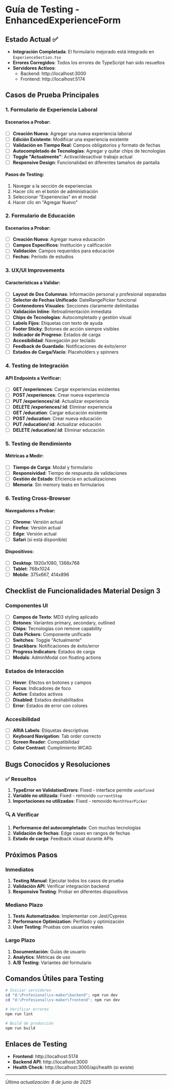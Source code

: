 # Guía de Testing - EnhancedExperienceForm

## Estado Actual ✅
- **Integración Completada**: El formulario mejorado está integrado en `ExperienceSection.tsx`
- **Errores Corregidos**: Todos los errores de TypeScript han sido resueltos
- **Servidores Activos**: 
  - Backend: http://localhost:3000
  - Frontend: http://localhost:5174

## Casos de Prueba Principales

### 1. Formulario de Experiencia Laboral

#### Escenarios a Probar:
- [ ] **Creación Nueva**: Agregar una nueva experiencia laboral
- [ ] **Edición Existente**: Modificar una experiencia existente
- [ ] **Validación en Tiempo Real**: Campos obligatorios y formato de fechas
- [ ] **Autocompletado de Tecnologías**: Agregar y quitar chips de tecnologías
- [ ] **Toggle "Actualmente"**: Activar/desactivar trabajo actual
- [ ] **Responsive Design**: Funcionalidad en diferentes tamaños de pantalla

#### Pasos de Testing:
1. Navegar a la sección de experiencias
2. Hacer clic en el botón de administración
3. Seleccionar "Experiencias" en el modal
4. Hacer clic en "Agregar Nuevo"

### 2. Formulario de Educación

#### Escenarios a Probar:
- [ ] **Creación Nueva**: Agregar nueva educación
- [ ] **Campos Específicos**: Institución y calificación
- [ ] **Validación**: Campos requeridos para educación
- [ ] **Fechas**: Período de estudios

### 3. UX/UI Improvements

#### Características a Validar:
- [ ] **Layout de Dos Columnas**: Información personal y profesional separadas
- [ ] **Selector de Fechas Unificado**: DateRangePicker funcional
- [ ] **Contenedores Visuales**: Secciones claramente delimitadas
- [ ] **Validación Inline**: Retroalimentación inmediata
- [ ] **Chips de Tecnologías**: Autocompletado y gestión visual
- [ ] **Labels Fijos**: Etiquetas con texto de ayuda
- [ ] **Footer Sticky**: Botones de acción siempre visibles
- [ ] **Indicador de Progreso**: Estados de carga
- [ ] **Accesibilidad**: Navegación por teclado
- [ ] **Feedback de Guardado**: Notificaciones de éxito/error
- [ ] **Estados de Carga/Vacío**: Placeholders y spinners

### 4. Testing de Integración

#### API Endpoints a Verificar:
- [ ] **GET /experiences**: Cargar experiencias existentes
- [ ] **POST /experiences**: Crear nueva experiencia
- [ ] **PUT /experiences/:id**: Actualizar experiencia
- [ ] **DELETE /experiences/:id**: Eliminar experiencia
- [ ] **GET /education**: Cargar educación existente
- [ ] **POST /education**: Crear nueva educación
- [ ] **PUT /education/:id**: Actualizar educación
- [ ] **DELETE /education/:id**: Eliminar educación

### 5. Testing de Rendimiento

#### Métricas a Medir:
- [ ] **Tiempo de Carga**: Modal y formulario
- [ ] **Responsividad**: Tiempo de respuesta de validaciones
- [ ] **Gestión de Estado**: Eficiencia en actualizaciones
- [ ] **Memoria**: Sin memory leaks en formularios

### 6. Testing Cross-Browser

#### Navegadores a Probar:
- [ ] **Chrome**: Versión actual
- [ ] **Firefox**: Versión actual
- [ ] **Edge**: Versión actual
- [ ] **Safari** (si está disponible)

#### Dispositivos:
- [ ] **Desktop**: 1920x1080, 1366x768
- [ ] **Tablet**: 768x1024
- [ ] **Mobile**: 375x667, 414x896

## Checklist de Funcionalidades Material Design 3

### Componentes UI
- [ ] **Campos de Texto**: MD3 styling aplicado
- [ ] **Botones**: Variantes primary, secondary, outlined
- [ ] **Chips**: Tecnologías con remove capability
- [ ] **Date Pickers**: Componente unificado
- [ ] **Switches**: Toggle "Actualmente"
- [ ] **Snackbars**: Notificaciones de éxito/error
- [ ] **Progress Indicators**: Estados de carga
- [ ] **Modals**: AdminModal con floating actions

### Estados de Interacción
- [ ] **Hover**: Efectos en botones y campos
- [ ] **Focus**: Indicadores de foco
- [ ] **Active**: Estados activos
- [ ] **Disabled**: Estados deshabilitados
- [ ] **Error**: Estados de error con colores

### Accesibilidad
- [ ] **ARIA Labels**: Etiquetas descriptivas
- [ ] **Keyboard Navigation**: Tab order correcto
- [ ] **Screen Reader**: Compatibilidad
- [ ] **Color Contrast**: Cumplimiento WCAG

## Bugs Conocidos y Resoluciones

### ✅ Resueltos
1. **TypeError en ValidationErrors**: Fixed - interface permite `undefined`
2. **Variable no utilizada**: Fixed - removido `currentStep`
3. **Importaciones no utilizadas**: Fixed - removido `MonthYearPicker`

### 🔍 A Verificar
1. **Performance del autocompletado**: Con muchas tecnologías
2. **Validación de fechas**: Edge cases en rangos de fechas
3. **Estado de carga**: Feedback visual durante APIs

## Próximos Pasos

### Inmediatos
1. **Testing Manual**: Ejecutar todos los casos de prueba
2. **Validación API**: Verificar integración backend
3. **Responsive Testing**: Probar en diferentes dispositivos

### Mediano Plazo
1. **Tests Automatizados**: Implementar con Jest/Cypress
2. **Performance Optimization**: Perfilado y optimización
3. **User Testing**: Pruebas con usuarios reales

### Largo Plazo
1. **Documentación**: Guías de usuario
2. **Analytics**: Métricas de uso
3. **A/B Testing**: Variantes del formulario

## Comandos Útiles para Testing

```powershell
# Iniciar servidores
cd "d:\Profesional\cv-maker\backend"; npm run dev
cd "d:\Profesional\cv-maker\frontend"; npm run dev

# Verificar errores
npm run lint

# Build de producción
npm run build
```

## Enlaces de Testing
- **Frontend**: http://localhost:5174
- **Backend API**: http://localhost:3000
- **Health Check**: http://localhost:3000/api/health (si existe)

---
*Última actualización: 8 de junio de 2025*
